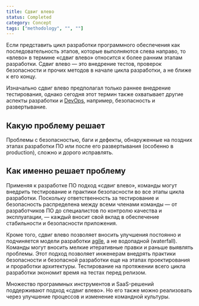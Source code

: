 ```yaml
---
title: Сдвиг влево
status: Completed
category: Concept
tags: ["methodology", "", ""]
---
```


Если представить цикл разработки программного обеспечения как последовательность этапов, которые выполняются слева направо, то «влево» в термине «сдвиг влево» относится к более ранним этапам разработки. 
Сдвиг влево — это внедрение тестов, проверок безопасности и прочих методов в начале цикла разработки, а не ближе к его концу. 

Изначально сдвиг влево предполагал только раннее внедрение тестирования, однако сегодня этот термин также охватывает другие аспекты разработки и [DevOps](/ru/devops/), например, безопасность и развертывание. 

## Какую проблему решает

Проблемы с безопасностью, баги и дефекты, обнаруженные на поздних этапах разработки ПО или после его развертывания (особенно в production), сложно и дорого исправлять. 

## Как именно решает проблему

Применяя к разработке ПО подход «сдвиг влево», команды могут внедрить тестирование и практики безопасности во все этапы цикла разработки. 
Поскольку ответственность за тестирование и безопасность распределена между всеми членами команды — от разработчиков ПО до специалистов по контролю качества и эксплуатации, — каждый вносит свой вклад в обеспечение стабильности и безопасности приложения. 

Кроме того, сдвиг влево позволяет вносить улучшения постоянно и подчиняется модели разработки [agile](/ru/agile-software-development/), а не водопадной (waterfall). 
Команды могут вносить мелкие итеративные правки и раньше выявлять проблемы. 
Этот подход позволяет инженерам внедрять практики безопасности и безопасной разработки еще на этапах проектирования и проработки архитектуры. 
Тестирование на протяжении всего цикла разработки экономит время на тестах перед релизом.

Множество программных инструментов и SaaS-решений поддерживают подход «сдвиг влево».
Но его также можно реализовать через улучшение процессов и изменение командной культуры.
